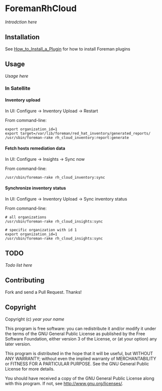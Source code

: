 # ForemanRhCloud

*Introdction here*

## Installation

See [How_to_Install_a_Plugin](http://projects.theforeman.org/projects/foreman/wiki/How_to_Install_a_Plugin)
for how to install Foreman plugins

## Usage

*Usage here*

### In Satellite

#### Inventory upload

In UI: Configure -> Inventory Upload -> Restart

From command-line:

    export organization_id=1
    export target=/var/lib/foreman/red_hat_inventory/generated_reports/
    /usr/sbin/foreman-rake rh_cloud_inventory:report:generate

#### Fetch hosts remediation data

In UI: Configure -> Insights -> Sync now

From command-line:

    /usr/sbin/foreman-rake rh_cloud_inventory:sync

#### Synchronize inventory status

In UI: Configure -> Inventory Upload -> Sync inventory status

From command-line:

    # all organizations
    /usr/sbin/foreman-rake rh_cloud_insights:sync
    
    # specific organization with id 1
    export organization_id=1
    /usr/sbin/foreman-rake rh_cloud_insights:sync

## TODO

*Todo list here*

## Contributing

Fork and send a Pull Request. Thanks!

## Copyright

Copyright (c) *year* *your name*

This program is free software: you can redistribute it and/or modify
it under the terms of the GNU General Public License as published by
the Free Software Foundation, either version 3 of the License, or
(at your option) any later version.

This program is distributed in the hope that it will be useful,
but WITHOUT ANY WARRANTY; without even the implied warranty of
MERCHANTABILITY or FITNESS FOR A PARTICULAR PURPOSE.  See the
GNU General Public License for more details.

You should have received a copy of the GNU General Public License
along with this program.  If not, see <http://www.gnu.org/licenses/>.

